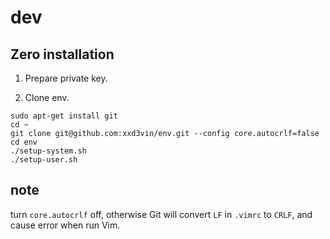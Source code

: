 dev
===

## Zero installation

1. Prepare private key.

2. Clone env.

```
sudo apt-get install git
cd ~
git clone git@github.com:xxd3vin/env.git --config core.autocrlf=false
cd env
./setup-system.sh
./setup-user.sh
```

## note

turn `core.autocrlf` off, otherwise Git will convert `LF` in `.vimrc` to `CRLF`, and cause error when run Vim.
